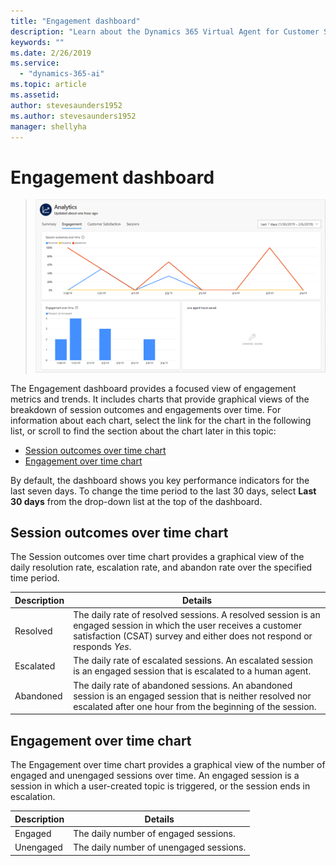 ```yaml
---
title: "Engagement dashboard"
description: "Learn about the Dynamics 365 Virtual Agent for Customer Service Engagement dashboard."
keywords: ""
ms.date: 2/26/2019
ms.service:
  - "dynamics-365-ai"
ms.topic: article
ms.assetid: 
author: stevesaunders1952
ms.author: stevesaunders1952
manager: shellyha
---
```


# Engagement dashboard

   > ![Engagement dashboard](media/engagement-dashboard.png)

The Engagement dashboard provides a focused view of engagement metrics and trends. It includes charts that provide graphical views of the breakdown of session outcomes and engagements over time. For information about each chart, select the link for the chart in the following list, or scroll to find the section about the chart later in this topic:

* [Session outcomes over time chart](#session-outcomes-over-time-chart)
* [Engagement over time chart](#engagement-over-time-chart)

By default, the dashboard shows you key performance indicators for the last seven days. To change the time period to the last 30 days, select **Last 30 days** from the drop-down list at the top of the dashboard.

## Session outcomes over time chart

The Session outcomes over time chart provides a graphical view of the daily resolution rate, escalation rate, and abandon rate over the specified time period.

Description | Details
----------- | -------
Resolved | The daily rate of resolved sessions. A resolved session is an engaged session in which the user receives a customer satisfaction (CSAT) survey and either does not respond or responds *Yes*.
Escalated | The daily rate of escalated sessions. An escalated session is an engaged session that is escalated to a human agent.
Abandoned | The daily rate of abandoned sessions. An abandoned session is an engaged session that is neither resolved nor escalated after one hour from the beginning of the session.

## Engagement over time chart

The Engagement over time chart provides a graphical view of the number of engaged and unengaged sessions over time. An engaged session is a session in which a user-created topic is triggered, or the session ends in escalation.

Description | Details
----------- | -------
Engaged | The daily number of engaged sessions.
Unengaged | The daily number of unengaged sessions.
